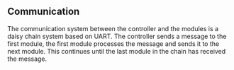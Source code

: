## Communication

The communication system between the controller and the modules is a daisy chain system based on UART. The controller sends a message to the first module, the first module processes the message and sends it to the next module. This continues until the last module in the chain has received the message.

